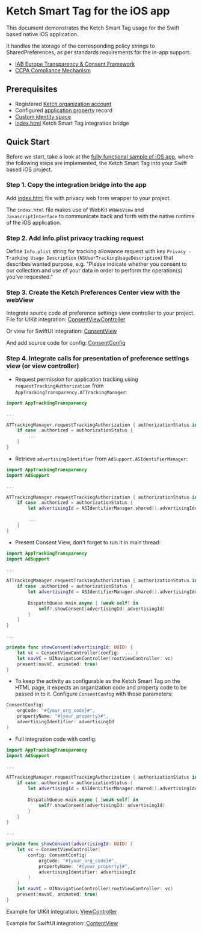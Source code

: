 # Ketch Smart Tag for the iOS app

This document demonstrates the Ketch Smart Tag usage for the Swift based native iOS application.

It handles the storage of the corresponding policy strings to SharedPreferences,
as per standards requirements for the in-app support:
- [IAB Europe Transparency & Consent Framework](https://github.com/InteractiveAdvertisingBureau/GDPR-Transparency-and-Consent-Framework/blob/master/TCFv2/IAB%20Tech%20Lab%20-%20CMP%20API%20v2.md#in-app-details)
- [CCPA Compliance Mechanism](https://github.com/InteractiveAdvertisingBureau/USPrivacy/blob/master/CCPA/USP%20API.md#in-app-support)

## Prerequisites
- Registered [Ketch organization account](https://app.ketch.com/settings/organization) 
- Configured [application property](https://app.ketch.com/deployment/applications) record
- [Custom identity space](https://docs.ketch.com/hc/en-us/articles/360063594173-Managing-Properties#configuring-data-layer-setup-0-9)
- [index.html](./app/src/main/assets/index.html) Ketch Smart Tag integration bridge

## Quick Start

Before we start, take a look at the [fully functional sample of iOS app](./../iOS%20Ketch%20Pref%20Center%20using%20Storyboard),
where the following steps are implemented, the Ketch Smart Tag into your Swift based iOS project.

### Step 1. Copy the integration bridge into the app

Add [index.html](./index.html) file with privacy web form wrapper to your project.

The `index.html` file makes use of WebKit `WKWebView` and `JavascriptInterface` to 
communicate back and forth with the native runtime of the iOS application.

### Step 2. Add Info.plist privacy tracking request

Define `Info.plist` string for tracking allowance request with key 
`Privacy - Tracking Usage Description` (`NSUserTrackingUsageDescription`) 
that describes wanted purpose, e.g. "Please indicate whether you consent to our collection and use 
of your data in order to perform the operation(s) you’ve requested."

### Step 3. Create the Ketch Preferences Center view with the webView

Integrate source code of preference settings view controller to your project.
File for UIKit integration: [ConsentViewController](./iOS%20Ketch%20Pref%20Center%20using%20Storyboard/ConsentViewController.swift)

Or view for SwiftUI integration: [ConsentView](./iOS%20Ketch%20Pref%20Center%20using%20SwiftUI/ConsentView.swift)

And add source code for config: [ConsentConfig](./ConsentConfig.swift)
    
### Step 4. Integrate calls for presentation of preference settings view (or view controller)

- Request permission for application tracking using `requestTrackingAuthorization` from `AppTrackingTransparency.ATTrackingManager`:

```swift
import AppTrackingTransparency

...

ATTrackingManager.requestTrackingAuthorization { authorizationStatus in
    if case .authorized = authorizationStatus {
        ...
    }
}
```

- Retrieve `advertisingIdentifier` from `AdSupport.ASIdentifierManager`:

```swift
import AppTrackingTransparency
import AdSupport

...

ATTrackingManager.requestTrackingAuthorization { authorizationStatus in
    if case .authorized = authorizationStatus {
        let advertisingId = ASIdentifierManager.shared().advertisingIdentifier
        
        ...
    }
}
```

- Present Consent View, don't forget to run it in main thread:

```swift
import AppTrackingTransparency
import AdSupport

...

ATTrackingManager.requestTrackingAuthorization { authorizationStatus in
    if case .authorized = authorizationStatus {
        let advertisingId = ASIdentifierManager.shared().advertisingIdentifier
        
        DispatchQueue.main.async { [weak self] in
            self?.showConsent(advertisingId: advertisingId)
        }
    }
}

...

private func showConsent(advertisingId: UUID) {
    let vc = ConsentViewController(config:  ... )
    let navVC = UINavigationController(rootViewController: vc)
    present(navVC, animated: true)
}
```

- To keep the activity as configurable as the Ketch Smart Tag on the HTML page, it expects an organization code and property code to be passed in to it.
Configure `ConsentConfig` with those parameters:

```swift
ConsentConfig(
    orgCode: "#{your_org_code}#",
    propertyName: "#{your_property}#",
    advertisingIdentifier: advertisingId
)
```

- Full integration code with config:

```swift
import AppTrackingTransparency
import AdSupport

...

ATTrackingManager.requestTrackingAuthorization { authorizationStatus in
    if case .authorized = authorizationStatus {
        let advertisingId = ASIdentifierManager.shared().advertisingIdentifier
        
        DispatchQueue.main.async { [weak self] in
            self?.showConsent(advertisingId: advertisingId)
        }
    }
}

...

private func showConsent(advertisingId: UUID) {
    let vc = ConsentViewController(
        config: ConsentConfig(
            orgCode: "#{your_org_code}#",
            propertyName: "#{your_property}#",
            advertisingIdentifier: advertisingId
        )
    )
    let navVC = UINavigationController(rootViewController: vc)
    present(navVC, animated: true)
}
```

Example for UIKit integration: [ViewController](./iOS%20Ketch%20Pref%20Center%20using%20Storyboard/iOS%20Ketch%20Pref%20Center%20using%20Storyboard/ViewController.swift)

Example for SwiftUI integration: [ContentView](./iOS%20Ketch%20Pref%20Center%20using%20SwiftUI/iOS%20Ketch%20Pref%20Center%20using%20SwiftUI/ContentView.swift)
